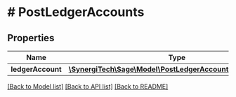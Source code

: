 # # PostLedgerAccounts

## Properties

Name | Type | Description | Notes
------------ | ------------- | ------------- | -------------
**ledgerAccount** | [**\SynergiTech\Sage\Model\PostLedgerAccountsLedgerAccount**](PostLedgerAccountsLedgerAccount.md) |  |

[[Back to Model list]](../../README.md#models) [[Back to API list]](../../README.md#endpoints) [[Back to README]](../../README.md)
